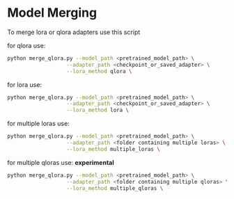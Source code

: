# Model Merging

To merge lora or qlora adapters use this script

for qlora use:
```bash
python merge_qlora.py --model_path <pretrained_model_path> \
                   --adapter_path <checkpoint_or_saved_adapter> \
                   --lora_method qlora \
```

for lora use:
```bash
python merge_qlora.py --model_path <pretrained_model_path> \
                   --adapter_path <checkpoint_or_saved_adapter> \
                   --lora_method lora \
```


for multiple loras use:
```bash
python merge_qlora.py --model_path <pretrained_model_path> \
                   --adapter_path <folder containing multiple loras> \
                   --lora_method multiple_loras \
```

for multiple qloras use: **experimental**
```bash
python merge_qlora.py --model_path <pretrained_model_path> \
                   --adapter_path <folder containing multiple qloras> \
                   --lora_method multiple_qloras \
```
